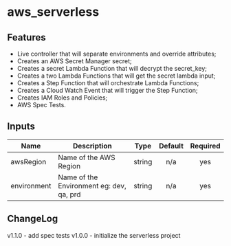 # aws_serverless

## Features

* Live controller that will separate environments and override attributes;
* Creates an AWS Secret Manager secret;
* Creates a secret Lambda Function that will decrypt the secret_key;
* Creates a two Lambda Functions that will get the secret lambda input;
* Creates a Step Function that will orchestrate Lambda Functions;
* Creates a Cloud Watch Event that will trigger the Step Function;
* Creates IAM Roles and Policies;
* AWS Spec Tests.

## Inputs

| Name | Description | Type | Default | Required |
|------|-------------|:----:|:-------:|:--------:|
| awsRegion | Name of the AWS Region | string | n/a | yes |
| environment | Name of the Environment eg: dev, qa, prd | string | n/a | yes |

## ChangeLog

v1.1.0 - add spec tests
v1.0.0 - initialize the serverless project
